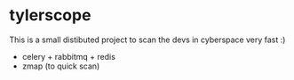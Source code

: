 # tylerscope

This is a small distibuted project to scan the devs in cyberspace very fast :)

- celery + rabbitmq + redis
- zmap (to quick scan)
